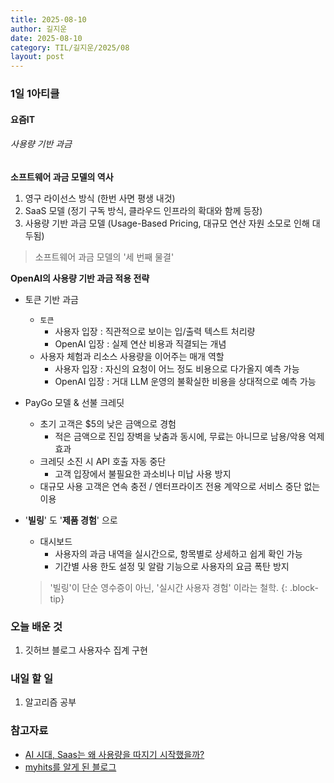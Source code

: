 ```yaml
---
title: 2025-08-10
author: 길지운
date: 2025-08-10
category: TIL/길지운/2025/08
layout: post
---
```


### 1일 1아티클
#### 요즘IT
###### 사용량 기반 과금
**소프트웨어 과금 모델의 역사**
  1. 영구 라이선스 방식 (한번 사면 평생 내것)
  2. SaaS 모델 (정기 구독 방식, 클라우드 인프라의 확대와 함께 등장)
  3. 사용량 기반 과금 모델 (Usage-Based Pricing, 대규모 연산 자원 소모로 인해 대두됨)  
  > 소프트웨어 과금 모델의 '세 번째 물결'
  
**OpenAI의 사용량 기반 과금 적용 전략**
  - 토큰 기반 과금
    - ` 토큰 `
      - 사용자 입장 : 직관적으로 보이는 입/출력 텍스트 처리량
      - OpenAI 입장 : 실제 연산 비용과 직결되는 개념
    - 사용자 체험과 리소스 사용량을 이어주는 매개 역할
      - 사용자 입장 : 자신의 요청이 어느 정도 비용으로 다가올지 예측 가능
      - OpenAI 입장 : 거대 LLM 운영의 불확실한 비용을 상대적으로 예측 가능
  
  - PayGo 모델 & 선불 크레딧
    - 초기 고객은 $5의 낮은 금액으로 경험
      - 적은 금액으로 진입 장벽을 낮춤과 동시에, 무료는 아니므로 남용/악용 억제 효과
    - 크레딧 소진 시 API 호출 자동 중단
      - 고객 입장에서 불필요한 과소비나 미납 사용 방지
    - 대규모 사용 고객은 연속 충전 / 엔터프라이즈 전용 계약으로 서비스 중단 없는 이용
  
  - '**빌링**' 도 '**제품 경험**' 으로
    - 대시보드
      - 사용자의 과금 내역을 실시간으로, 항목별로 상세하고 쉽게 확인 가능
      - 기간별 사용 한도 설정 및 알람 기능으로 사용자의 요금 폭탄 방지  
    > '빌링'이 단순 영수증이 아닌, '실시간 사용자 경험' 이라는 철학.
    {: .block-tip}
    
### 오늘 배운 것
1. 깃허브 블로그 사용자수 집계 구현
   
### 내일 할 일
1. 알고리즘 공부
  
### 참고자료
- [AI 시대, Saas는 왜 사용량을 따지기 시작했을까?](https://yozm.wishket.com/magazine/detail/3278/)
- [myhits를 알게 된 블로그](https://deku.posstree.com/ko/share/hit-counts/)
